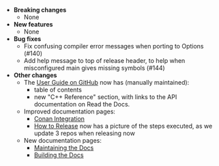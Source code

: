 <!-- See the [v.10.1.2 milestone](https://github.com/approvals/ApprovalTests.cpp/milestone/__MILESTONE_NUMBER__?closed=1) for the full list of changes. -->

* **Breaking changes**
    * None
* **New features**
    * None
* **Bug fixes**
    * Fix confusing compiler error messages when porting to Options (#140)
    * Add help message to top of release header, to help when misconfigured main gives missing symbols (#144)
* **Other changes**
    * The [User Guide on GitHub](https://github.com/approvals/ApprovalTests.cpp/blob/master/doc/README.md#top) now has (manually maintained):
        * table of contents
        * new "C++ Reference" section, with links to the API documentation on Read the Docs.
    * Improved documentation pages:
        * [Conan Integration](https://github.com/approvals/ApprovalTests.cpp/blob/master/doc/ConanIntegration.md#top)
        * [How to Release](https://github.com/approvals/ApprovalTests.cpp/blob/master/build/HowToRelease.md#top) now has a picture of the steps executed, as we update 3 repos when releasing now
    * New documentation pages:
        * [Maintaining the Docs](https://github.com/approvals/ApprovalTests.cpp/blob/master/doc/MaintainingDocumentation.md#top)
        * [Building the Docs](https://github.com/approvals/ApprovalTests.cpp/blob/master/doc/BuildingDocumentation.md#top)
